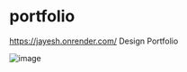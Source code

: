 # portfolio
https://jayesh.onrender.com/
Design Portfolio



![image](https://user-images.githubusercontent.com/68821643/204074523-d0f86664-5c68-46fe-982c-182af46b3f0c.png)
